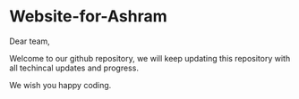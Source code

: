 # Website-for-Ashram
Dear team, 

Welcome to our github repository, we will keep updating this repository with all techincal updates and progress.

We wish you happy coding.
